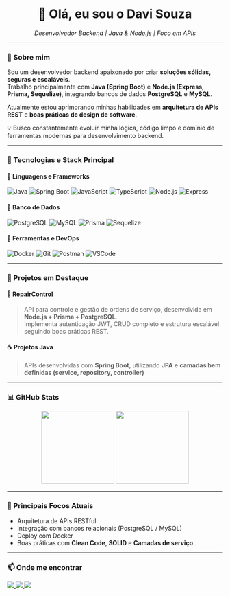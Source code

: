 <!-- Banner -->
<h1 align="center">👋 Olá, eu sou o Davi Souza</h1>

<p align="center">
  <em>Desenvolvedor Backend | Java & Node.js | Foco em APIs</em>
</p>

---

### 🚀 Sobre mim

Sou um desenvolvedor backend apaixonado por criar **soluções sólidas, seguras e escaláveis**.  
Trabalho principalmente com **Java (Spring Boot)** e **Node.js (Express, Prisma, Sequelize)**, integrando bancos de dados **PostgreSQL** e **MySQL**.  

Atualmente estou aprimorando minhas habilidades em **arquitetura de APIs REST** e **boas práticas de design de software**.

💡 Busco constantemente evoluir minha lógica, código limpo e domínio de ferramentas modernas para desenvolvimento backend.

---

### 🧠 Tecnologias e Stack Principal

#### 🔹 Linguagens e Frameworks
![Java](https://img.shields.io/badge/Java-ED8B00?style=for-the-badge&logo=openjdk&logoColor=white)
![Spring Boot](https://img.shields.io/badge/Spring_Boot-6DB33F?style=for-the-badge&logo=springboot&logoColor=white)
![JavaScript](https://img.shields.io/badge/JavaScript-F7DF1E?style=for-the-badge&logo=javascript&logoColor=black)
![TypeScript](https://img.shields.io/badge/typescript-0000FF?style=for-the-badge&logo=typescript&logoColor=white)
![Node.js](https://img.shields.io/badge/Node.js-339933?style=for-the-badge&logo=node.js&logoColor=white)
![Express](https://img.shields.io/badge/Express-000000?style=for-the-badge&logo=express&logoColor=white)

#### 🔹 Banco de Dados
![PostgreSQL](https://img.shields.io/badge/PostgreSQL-316192?style=for-the-badge&logo=postgresql&logoColor=white)
![MySQL](https://img.shields.io/badge/MySQL-005C84?style=for-the-badge&logo=mysql&logoColor=white)
![Prisma](https://img.shields.io/badge/Prisma-2D3748?style=for-the-badge&logo=prisma&logoColor=white)
![Sequelize](https://img.shields.io/badge/Sequelize-52B0E7?style=for-the-badge&logo=sequelize&logoColor=white)

#### 🔹 Ferramentas e DevOps
![Docker](https://img.shields.io/badge/Docker-2496ED?style=for-the-badge&logo=docker&logoColor=white)
![Git](https://img.shields.io/badge/Git-F05032?style=for-the-badge&logo=git&logoColor=white)
![Postman](https://img.shields.io/badge/Postman-FF6C37?style=for-the-badge&logo=postman&logoColor=white)
![VSCode](https://img.shields.io/badge/VSCode-007ACC?style=for-the-badge&logo=visualstudiocode&logoColor=white)

---

### 📂 Projetos em Destaque

#### 🔧 [RepairControl](https://github.com/DevDaviSouza/RepairControl)
> API para controle e gestão de ordens de serviço, desenvolvida em **Node.js + Prisma + PostgreSQL**.  
> Implementa autenticação JWT, CRUD completo e estrutura escalável seguindo boas práticas REST.

#### ☕ Projetos Java
> APIs desenvolvidas com **Spring Boot**, utilizando **JPA** e **camadas bem definidas (service, repository, controller)**  

---

### 📊 GitHub Stats

<p align="center">
  <img height="170em" src="https://github-readme-stats.vercel.app/api?username=DevDaviSouza&show_icons=true&theme=tokyonight&count_private=true" />
  <img height="170em" src="https://github-readme-stats.vercel.app/api/top-langs/?username=DevDaviSouza&layout=compact&theme=tokyonight&langs_count=8" />
</p>

---

### 💬 Principais Focos Atuais
- Arquitetura de APIs RESTful  
- Integração com bancos relacionais (PostgreSQL / MySQL)  
- Deploy com Docker  
- Boas práticas com **Clean Code**, **SOLID** e **Camadas de serviço**

---

### 📫 Onde me encontrar
<p align="left">
  <a href="https://www.linkedin.com/in/davi-souza-72a7b51b4/" target="_blank">
    <img src="https://img.shields.io/badge/LinkedIn-0077B5?style=for-the-badge&logo=linkedin&logoColor=white"/>
  </a>
  <a href="mailto:davii.clink@gmail.com">
    <img src="https://img.shields.io/badge/Email-D14836?style=for-the-badge&logo=gmail&logoColor=white"/>
  </a>
  <a href="https://github.com/DevDaviSouza" target="_blank">
    <img src="https://img.shields.io/badge/GitHub-100000?style=for-the-badge&logo=github&logoColor=white"/>
  </a>
</p>
